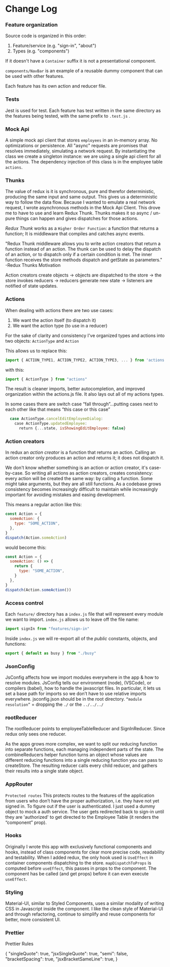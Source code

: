 # Change Log

### Feature organization

Source code is organized in this order:

1. Feature/service (e.g. "sign-in", "about")
2. Types (e.g. "components")

If it doesn't have a `Container` suffix it is not a presentational component.

`components/NavBar` is an example of a reusable dummy component that can be used with other features.

Each feature has its own action and reducer file.

### Tests

Jest is used for test. Each feature has test written in the same directory as the features being tested, with the same prefix to `.test.js` .

### Mock Api

A simple mock api client that stores `employees` in an in-memory array.
No optimizations or persistence. All "async" requests are promises that resolves immediately, simulating a network request.
By instantiating the class we create a singleton instance: we are using a single api client for all the actions.
The dependency injection of this class is in the employee table `actions`.

### Thunks

The value of redux is it is synchronous, pure and therefor deterministic, producing the same input and same output. This gives us a deterministic way to follow the data flow. Because I wanted to emulate a real network request, I wrote asynchronous methods in the Mock Api Client. This drove me to have to use and learn Redux Thunk.
Thunks makes it so async / un-pure things can happen and gives dispatches for those actions.

_Redux Thunk_ works as a `Higher Order Function`: a function that returns a function; It is middleware that compiles and catches async events.

"Redux Thunk middleware allows you to write action creators that return a function instead of an action. The thunk can be used to delay the dispatch of an action, or to dispatch only if a certain condition is met. The inner function receives the store methods dispatch and getState as parameters."
-Redux Thunks Motivation

Action creators create objects → objects are dispatched to the store → the store invokes reducers → reducers generate new state → listeners are notified of state updates.

### Actions

When dealing with actions there are two use cases:

1. We want the action itself (to dispatch it)
2. We want the action type (to use in a reducer)

For the sake of clarity and consistency I've organized types and actions
into two objects:
`ActionType` and `Action`

This allows us to replace this:

```javascript
import { ACTION_TYPE1, ACTION_TYPE2, ACTION_TYPE3, ... } from 'actions'
```

with this:

```javascript
import { ActionType } from "actions"
```

The result is cleaner imports, better autocompletion, and improved organization within the actions.js file.
It also lays out all of my actions types.

In some cases there are switch case “fall through”...putting cases next to each other like that means “this case or this case”

```javascript
  case ActionType.cancelEditEmployeeDialog:
    case ActionType.updatedEmployee:
      return {...state, isShowingEditEmployee: false}
```

### Action creators

In redux an _action creator_ is a function that returns an action. Calling an action creator only produces an action and returns it; it does not dispatch it.

We don't know whether something is an action or action creator, it's case-by-case.
So writing all actions as action creators, creates consistency: every action will be created the same way: by calling a function. Some might take arguments, but they are all still functions. As a codebase grows consistency becomes increasingly difficult to maintain while increasingly important for avoiding mistakes and easing development.

This means a regular action like this:

```javascript
const Action = {
  someAction: {
    type: "SOME_ACTION",
  },
}
dispatch(Action.someAction)
```

would become this:

```javascript
const Action = {
  someAction: () => {
    return {
      type: "SOME_ACTION",
    }
  },
}
dispatch(Action.someAction())
```

### Access control

Each `feature/` directory has a `index.js` file that will represent every module we want to import.
`index.js` allows us to leave off the file name:

```javascript
import signIn from "features/sign-in"
```

Inside `index.js` we will re-export all of the _public_ constants, objects, and functions:

```javascript
export { default as busy } from "./busy"
```

### JsonConfig

JsConfig affects how we import modules everywhere in the app & how to resolve modules.
JsConfig tells our environment (node), (VSCode), or compilers (babel), how to handle the javascript files. In particular, it lets us set a base path for imports so we don’t have to use relative imports everywhere. jsconfig.json should be in the root directory.
`“module resolution”` = dropping the `./` or the `../../../`

### rootReducer

The rootReducer points to employeeTableReducer and SignInReducer. Since redux only sees one reducer.

As the apps grows more complex, we want to split our reducing function into separate functions, each managing independent parts of the state.
The combineReducers helper function turns an object whose values are different reducing functions into a single reducing function you can pass to createStore. The resulting reducer calls every child reducer, and gathers their results into a single state object.

### AppRouter

`Protected routes`
This protects routes to the features of the application from users who don’t have the proper authorization, i.e. they have not yet signed in.
To figure out if the user is authenticated. I just used a dummy object to mock a auth service. The user gets redirected back to sign-in until they are 'authorized' to get directed to the Employee Table (it renders the “component” prop).

### Hooks

Originally I wrote this app with exclusively functional components and hooks, instead of class components for clear more precise code, readability and testability.
When I added redux, the only hook used is `UseEffect` in container components dispatching to the store.
`mapDispatchToProps` is computed before `useEffect`, this passes in props to the component. The component has be called (and get props) before it can even execute `useEffect`.

### Styling

Material-UI, similar to Styled Components, uses a similar modality of writing CSS in Javascript inside the component. I like the clean style of Material-UI and through refactoring, continue to simplify and reuse components for better, more consistent UI.

### Prettier

Prettier Rules

{
"singleQuote": true,
"jsxSingleQuote": true,
"semi": false,
"bracketSpacing": true,
"jsxBracketSameLine": true,
}
